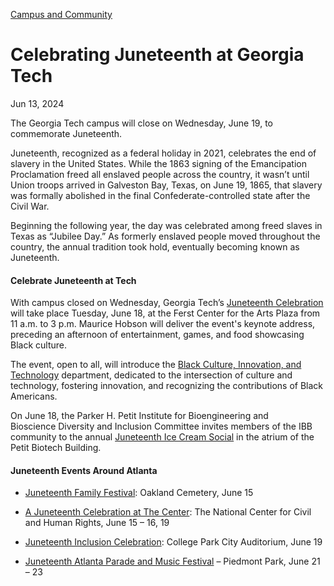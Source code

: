 [Campus and Community](https://www.gatech.edu/news/topic/campus-and-community)

# Celebrating Juneteenth at Georgia Tech

Jun 13, 2024


The Georgia Tech campus will close on Wednesday, June 19, to commemorate Juneteenth.

Juneteenth, recognized as a federal holiday in 2021, celebrates the end of slavery in the United States. While the 1863 signing of the Emancipation Proclamation freed all enslaved people across the country, it wasn’t until Union troops arrived in Galveston Bay, Texas, on June 19, 1865, that slavery was formally abolished in the final Confederate-controlled state after the Civil War.

Beginning the following year, the day was celebrated among freed slaves in Texas as “Jubilee Day.” As formerly enslaved people moved throughout the country, the annual tradition took hold, eventually becoming known as Juneteenth.

#### **Celebrate Juneteenth at Tech**

With campus closed on Wednesday, Georgia Tech’s [Juneteenth Celebration](https://calendar.gatech.edu/event/2024/06/18/juneteenth-celebration) will take place Tuesday, June 18, at the Ferst Center for the Arts Plaza from 11 a.m. to 3 p.m. Maurice Hobson will deliver the event's keynote address, preceding an afternoon of entertainment, games, and food showcasing Black culture.

The event, open to all, will introduce the [Black Culture, Innovation, and Technology](https://belonging.gatech.edu/black-culture-innovation-and-technology) department, dedicated to the intersection of culture and technology, fostering innovation, and recognizing the contributions of Black Americans.

On June 18, the Parker H. Petit Institute for Bioengineering and Bioscience Diversity and Inclusion Committee invites members of the IBB community to the annual [Juneteenth Ice Cream Social](https://research.gatech.edu/annual-ibb-juneteenth-ice-cream-social) in the atrium of the Petit Biotech Building.

#### **Juneteenth Events Around Atlanta**

- [Juneteenth Family Festival](https://oaklandcemetery.com/event/juneteenth-2024/): Oakland Cemetery, June 15

- [A Juneteenth Celebration at The Center](https://www.civilandhumanrights.org/juneteenth/): The National Center for Civil and Human Rights, June 15 – 16, 19

- [Juneteenth Inclusion Celebration](https://www.atldistrict.com/event/juneteenth-inclusion-celebration/20091/): College Park City Auditorium, June 19

- [Juneteenth Atlanta Parade and Music Festival](https://www.juneteenthatl.com/) – Piedmont Park, June 21 – 23